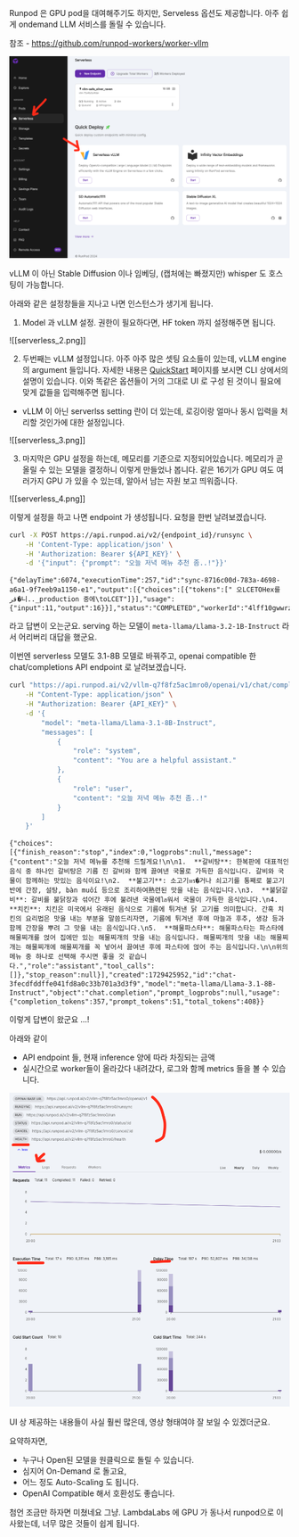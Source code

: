 

Runpod 은 GPU pod을 대여해주기도 하지만, Serveless 옵션도 제공합니다.
아주 쉽게 ondemand LLM 서비스를 돌릴 수 있습니다.

참조 - https://github.com/runpod-workers/worker-vllm

![](./rsc/serverless_1.png)



vLLM 이 아닌 Stable Diffusion 이나 임베딩, (캡처에는 빠졌지만) whisper 도 호스팅이 가능합니다.

아래와 같은 설정창들을 지나고 나면 인스턴스가 생기게 됩니다.

1. Model 과 vLLM 설정. 권한이 필요하다면, HF token 까지 설정해주면 됩니다.

![[serverless_2.png]]

2. 두번째는 vLLM 설정입니다. 아주 아주 많은 셋팅 요소들이 있는데, vLLM engine의 argument 들입니다. 
   자세한 내용은 [QuickStart](./QuickstartonRunPod) 페이지를 보시면 CLI 상에서의 설명이 있습니다. 이와 똑같은 옵션들이 거의 그대로 UI 로 구성 된 것이니 필요에 맞게 값들을 입력해주면 됩니다. 

- vLLM 이 아닌 serverlss setting 란이 더 있는데, 로깅이랑 얼마나 동시 입력을 처리할 것인가에 대한 설정입니다.

![[serverless_3.png]]


3. 마지막은 GPU 설정을 하는데, 메모리를 기준으로 지정되어있습니다. 메모리가 곧 올릴 수 있는 모델을 결정하니 이렇게 만들었나 봅니다. 같은 16기가 GPU 여도 여러가지 GPU 가 있을 수 있는데, 알아서 남는 자원 보고 띄워줍니다.

![[serverless_4.png]]



이렇게 설정을 하고 나면 endpoint 가 생성됩니다. 
요청을 한번 날려보겠습니다. 

```bash 
curl -X POST https://api.runpod.ai/v2/{endpoint_id}/runsync \
    -H 'Content-Type: application/json' \
    -H 'Authorization: Bearer ${API_KEY}' \
    -d '{"input": {"prompt": "오늘 저녁 메뉴 추천 좀..!"}}'
```

```
{"delayTime":6074,"executionTime":257,"id":"sync-8716c00d-783a-4698-a6a1-9f7eeb9a1150-e1","output":[{"choices":[{"tokens":[" 오LCETOHex를 قر�니.._production 중에\toLCET"]}],"usage":{"input":11,"output":16}}],"status":"COMPLETED","workerId":"4lff10gwwrz14w"} 
```

라고 답변이 오는군요. serving 하는 모델이 `meta-llama/Llama-3.2-1B-Instruct` 라서 어리버리 대답을 했군요.


이번엔 serverless 모델도 3.1-8B 모델로 바꿔주고, openai compatible 한 chat/completions API endpoint 로 날려보겠습니다.

```bash
curl "https://api.runpod.ai/v2/vllm-q7f8fz5ac1mro0/openai/v1/chat/completions" \
    -H "Content-Type: application/json" \
    -H "Authorization: Bearer {API_KEY}" \
    -d '{
        "model": "meta-llama/Llama-3.1-8B-Instruct",
        "messages": [
            {
                "role": "system",
                "content": "You are a helpful assistant."
            },
            {
                "role": "user",
                "content": "오늘 저녁 메뉴 추천 좀..!"
            }
        ]
    }'
```

```
{"choices":[{"finish_reason":"stop","index":0,"logprobs":null,"message":{"content":"오늘 저녁 메뉴를 추천해 드릴게요!\n\n1.  **갈비탕**: 한복판에 대표적인 음식 중 하나인 갈비탕은 기름 진 갈비와 함께 끓여낸 국물로 가득한 음식입니다. 갈비와 국물이 함께하는 맛있는 음식이요!\n2.  **불고기**: 소고기หร�거나 쇠고기를 통째로 불고기반에 간장, 설탕, bàn muối 등으로 조리하여熟련된 맛을 내는 음식입니다.\n3.  **불닭갈비**: 갈비를 불닭장과 섞어간 후에 불려낸 국물에ใส워서 국물이 가득한 음식입니다.\n4.  **치킨**: 치킨은 미국에서 유래된 음식으로 기름에 튀겨낸 닭 고기를 의미합니다. 간혹 치킨의 요리법은 맛을 내는 부분을 말씀드리자면, 기름에 튀겨낸 후에 마늘과 후추, 생강 등과 함께 간장을 뿌려 그 맛을 내는 음식입니다.\n5.  **해물파스타**: 해물파스타는 파스타에 해물찌개를 얹어 집에만 있는 해물찌개의 맛을 내는 음식입니다. 해물찌개의 맛을 내는 해물찌개는 해물찌개에 해물찌개를 꼭 넣어서 끓여낸 후에 파스타에 얹어 주는 음식입니다.\n\n위의 메뉴 중 하나로 선택해 주시면 좋을 것 같습니다.","role":"assistant","tool_calls":[]},"stop_reason":null}],"created":1729425952,"id":"chat-3fecdfddffe041fd8a0c33b701a3d3f9","model":"meta-llama/Llama-3.1-8B-Instruct","object":"chat.completion","prompt_logprobs":null,"usage":{"completion_tokens":357,"prompt_tokens":51,"total_tokens":408}}
```

이렇게 답변이 왔군요 ...!


아래와 같이
- API endpoint 들, 현재 inference 양에 따라 차징되는 금액
- 실시간으로 worker들이 올라갔다 내려갔다, 로그와 함께 metrics 들을 볼 수 있습니다.

![](./rsc/serverless_5.png)


UI 상 제공하는 내용들이 사실 훨씬 많은데, 영상 형태여야 잘 보일 수 있겠더군요.

요약하자면,
- 누구나 Open된 모델을 원클릭으로 돌릴 수 있습니다.
- 심지어 On-Demand 로 돌고요,
- 어느 정도 Auto-Scaling 도 됩니다.
- OpenAI Compatible 해서 호환성도 좋습니다.

첨언 조금만 하자면
미쳤네요 그냥. LambdaLabs 에 GPU 가 동나서 runpod으로 이사왔는데, 너무 많은 것들이 쉽게 됩니다.